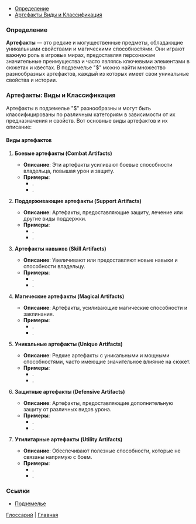 - [Определение](#Определение)
- [Артефакты Виды и Классификация](#Артефакты%20Виды%20и%20Классификация)
### Определение

**Артефакты** — это редкие и могущественные предметы, обладающие уникальными свойствами и магическими способностями. Они играют важную роль в игровых мирах, предоставляя персонажам значительные преимущества и часто являясь ключевыми элементами в сюжетах и квестах. В подземелье "$" можно найти множество разнообразных артефактов, каждый из которых имеет свои уникальные свойства и истории. 

### Артефакты: Виды и Классификация

Артефакты в подземелье "$" разнообразны и могут быть классифицированы по различным категориям в зависимости от их предназначения и свойств. Вот основные виды артефактов и их описание:

#### Виды артефактов

1. **Боевые артефакты (Combat Artifacts)**
    
    - **Описание**: Эти артефакты усиливают боевые способности владельца, повышая урон и защиту.
    - **Примеры**:
        - .
        - .
2. **Поддерживающие артефакты (Support Artifacts)**
    
    - **Описание**: Артефакты, предоставляющие защиту, лечение или другие виды поддержки.
    - **Примеры**:
        - .
        - .
3. **Артефакты навыков (Skill Artifacts)**
    
    - **Описание**: Увеличивают или предоставляют новые навыки и способности владельцу.
    - **Примеры**:
        - .
        - .
4. **Магические артефакты (Magical Artifacts)**
    
    - **Описание**: Артефакты, усиливающие магические способности и заклинания.
    - **Примеры**:
        - .
        - .
5. **Уникальные артефакты (Unique Artifacts)**
    
    - **Описание**: Редкие артефакты с уникальными и мощными способностями, часто имеющие значительное влияние на сюжет.
    - **Примеры**:
        - .
        - .
6. **Защитные артефакты (Defensive Artifacts)**
    
    - **Описание**: Артефакты, предоставляющие дополнительную защиту от различных видов урона.
    - **Примеры**:
        - .
        - .
7. **Утилитарные артефакты (Utility Artifacts)**
    
    - **Описание**: Обеспечивают полезные способности, которые не связаны напрямую с боем.
    - **Примеры**:
        - .
        - .

### Ссылки
- [Подземелье](Dungeon.md)

[Глоссарий](../Glossary.md) | [Главная](../index.md) 